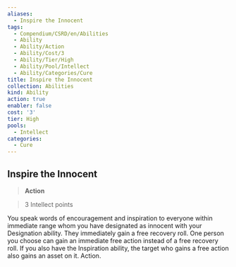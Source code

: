 ```yaml
---
aliases:
  - Inspire the Innocent
tags:
  - Compendium/CSRD/en/Abilities
  - Ability
  - Ability/Action
  - Ability/Cost/3
  - Ability/Tier/High
  - Ability/Pool/Intellect
  - Ability/Categories/Cure
title: Inspire the Innocent
collection: Abilities
kind: Ability
action: true
enabler: false
cost: '3'
tier: High
pools:
  - Intellect
categories:
  - Cure
---
```

## Inspire the Innocent    
>**Action**    
>3 Intellect points  
    
You speak words of encouragement and inspiration to everyone within immediate range whom you have designated as innocent with your Designation ability. They immediately gain a free recovery roll. One person you choose can gain an immediate free action instead of a free recovery roll. If you also have the Inspiration ability, the target who gains a free action also gains an asset on it. Action.